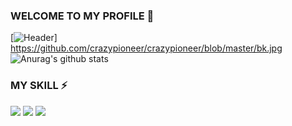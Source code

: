 ### WELCOME TO MY PROFILE 👋
[![Header](https://raw.githubusercontent.com/crazypioneer/crazypioneer/blob/master/bk.jpg "Header")]
https://github.com/crazypioneer/crazypioneer/blob/master/bk.jpg
![Anurag's github stats](https://github-readme-stats.vercel.app/api?username=crazypioneer&show_icons=true&theme=algolia)
### MY SKILL ⚡
![](https://img.shields.io/badge/React-５年-informational?style=flat&logo=react&logoColor=white&color=2bbc8a)
![](https://img.shields.io/badge/ReactNative-５年-informational?style=flat&logo=react&logoColor=white&color=2bbc8a)
![](https://img.shields.io/badge/Ruby-７年-informational?style=flat&logo=ruby&logoColor=white&color=2bbc8a)

<!--
**crazypioneer/crazypioneer** is a ✨ _special_ ✨ repository because its `README.md` (this file) appears on your GitHub profile.

Here are some ideas to get you started:

- 🔭 I’m currently working on ...
- 🌱 I’m currently learning ...
- 👯 I’m looking to collaborate on ...
- 🤔 I’m looking for help with ...
- 💬 Ask me about ...
- 📫 How to reach me: ...
- 😄 Pronouns: ...
- ⚡ Fun fact: ...
-->
